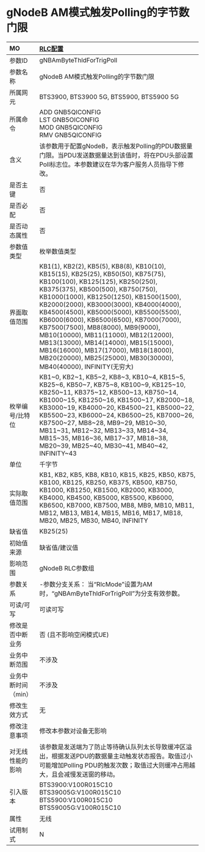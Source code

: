 # gNodeB AM模式触发Polling的字节数门限<table><thread><tr><th align = "left">MO</th><th align = "left"><a href = "index.html#gNodeB AM模式触发Polling的字节数门限-4">RLC配置</a></td></tr></thread><tbody><tr><td>参数ID</td><td>gNBAmByteThldForTrigPoll</td></tr><tr><td>参数名称</td><td>gNodeB AM模式触发Polling的字节数门限</td></tr><tr><td>所属网元</td><td>BTS3900, BTS3900 5G, BTS5900, BTS5900 5G</td></tr><tr><td>所属命令</td><td>ADD GNB5QICONFIG<br>LST GNB5OICONFIG<br>MOD GNB5QICONFIG<br>RMV GNB5QICONFIG</td></tr><tr><td>含义</td><td>该参数用于配置gNodeB，表示触发Polling的PDU数据量门限。当PDU发送数据量达到该值时，将在PDU头部设置Poll标志位。本参数建议在华为客户服务人员指导下修改。</td></tr><tr><td>是否主键</td><td>否</td></tr><tr><td>是否必配</td><td>否</td></tr><tr><td>是否动态属性</td><td>否</td></tr><tr><td>参数值类型</td><td>枚举数值类型</td></tr><tr><td>界面取值范围</td><td>KB1(1), KB2(2), KB5(5), KB8(8), KB10(10), KB15(15), KB25(25), KB50(50), KB75(75), KB100(100), KB125(125), KB250(250), KB375(375), KB500(500), KB750(750), KB1000(1000), KB1250(1250), KB1500(1500), KB2000(2000), KB3000(3000), KB4000(4000), KB4500(4500), KB5000(5000), KB5500(5500), KB6000(6000), KB6500(6500), KB7000(7000), KB7500(7500), MB8(8000), MB9(9000), MB10(10000), MB11(11000), MB12(12000), MB13(13000), MB14(14000), MB15(15000), MB16(16000), MB17(17000), MB18(18000), MB20(20000), MB25(25000), MB30(30000), MB40(40000), INFINITY(无穷大)</td></tr><tr><td>枚举编号/比特位</td><td>KB1~0, KB2~1, KB5~2, KB8~3, KB10~4, KB15~5, KB25~6, KB50~7, KB75~8, KB100~9, KB125~10, KB250~11, KB375~12, KB500~13, KB750~14, KB1000~15, KB1250~16, KB1500~17, KB2000~18, KB3000~19, KB4000~20, KB4500~21, KB5000~22, KB5500~23, KB6000~24, KB6500~25, KB7000~26, KB7500~27, MB8~28, MB9~29, MB10~30, MB11~31, MB12~32, MB13~33, MB14~34, MB15~35, MB16~36, MB17~37, MB18~38, MB20~39, MB25~40, MB30~41, MB40~42, INFINITY~43</td></tr><tr><td>单位</td><td>千字节</td></tr><tr><td>实际取值范围</td><td>KB1, KB2, KB5, KB8, KB10, KB15, KB25, KB50, KB75, KB100, KB125, KB250, KB375, KB500, KB750, KB1000, KB1250, KB1500, KB2000, KB3000, KB4000, KB4500, KB5000, KB5500, KB6000, KB6500, KB7000, KB7500, MB8, MB9, MB10, MB11, MB12, MB13, MB14, MB15, MB16, MB17, MB18, MB20, MB25, MB30, MB40, INFINITY</td></tr><tr><td>缺省值</td><td>KB25(25)</td></tr><tr><td>初始值来源</td><td>缺省值/建议值</td></tr><tr><td>影响范围</td><td>gNodeB RLC参数组</td></tr><tr><td>参数关系</td><td>-参数分支关系：
当“RlcMode”设置为AM时，“gNBAmByteThldForTrigPoll”为分支有效参数。</td></tr><tr><td>可读/可写</td><td>可读可写</td></tr><tr><td>修改是否中断业务</td><td>否 (且不影响空闲模式UE)</td></tr><tr><td>业务中断范围</td><td>不涉及</td></tr><tr><td>业务中断时间（min）</td><td>不涉及</td></tr><tr><td>修改生效方式</td><td>无</td></tr><tr><td>修改注意事项</td><td>修改本参数对设备无影响</td></tr><tr><td>对无线性能的影响</td><td>该参数是发送端为了防止等待确认队列太长导致缓冲区溢出，根据发送PDU的数据量主动触发状态报告。取值过小可能增加Polling PDU的触发次数；取值过大则缓冲占用越大，且会减慢发送窗的移动。</td></tr><tr><td>引入版本</td><td>BTS3900:V100R015C10<br>BTS39005G:V100R015C10<br>BTS5900:V100R015C10<br>BTS59005G:V100R015C10</td></tr><tr><td>属性</td><td>无线</td></tr><tr><td>试用制式</td><td>N</td></tr></tbody></table>